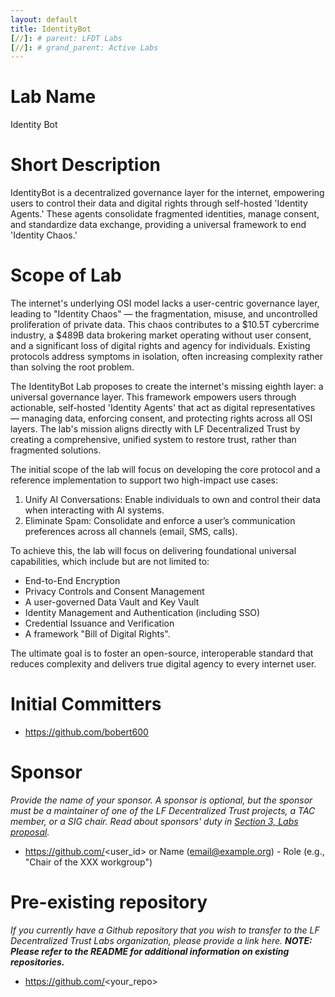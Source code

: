 ```yaml
---
layout: default
title: IdentityBot
[//]: # parent: LFDT Labs
[//]: # grand_parent: Active Labs
---
```

# Lab Name
Identity Bot

# Short Description
IdentityBot is a decentralized governance layer for the internet, empowering users to control their data and digital rights through self-hosted 'Identity Agents.' These agents consolidate fragmented identities, manage consent, and standardize data exchange, providing a universal framework to end 'Identity Chaos.'

# Scope of Lab
The internet's underlying OSI model lacks a user-centric governance layer, leading to "Identity Chaos" — the fragmentation, misuse, and uncontrolled proliferation of private data. This chaos contributes to a $10.5T cybercrime industry, a $489B data brokering market operating without user consent, and a significant loss of digital rights and agency for individuals. Existing protocols address symptoms in isolation, often increasing complexity rather than solving the root problem.

The IdentityBot Lab proposes to create the internet's missing eighth layer: a universal governance layer. This framework empowers users through actionable, self-hosted 'Identity Agents' that act as digital representatives — managing data, enforcing consent, and protecting rights across all OSI layers. The lab's mission aligns directly with LF Decentralized Trust by creating a comprehensive, unified system to restore trust, rather than fragmented solutions.

The initial scope of the lab will focus on developing the core protocol and a reference implementation to support two high-impact use cases:

   1. Unify AI Conversations: Enable individuals to own and control their data when interacting with AI systems.
   2. Eliminate Spam: Consolidate and enforce a user’s communication preferences across all channels (email, SMS, calls).

To achieve this, the lab will focus on delivering foundational universal capabilities, which include but are not limited to:

   - End-to-End Encryption
   - Privacy Controls and Consent Management
   - A user-governed Data Vault and Key Vault
   - Identity Management and Authentication (including SSO)
   - Credential Issuance and Verification
   - A framework "Bill of Digital Rights".

The ultimate goal is to foster an open-source, interoperable standard that reduces complexity and delivers true digital agency to every internet user.

# Initial Committers
- https://github.com/bobert600

# Sponsor
_Provide the name of your sponsor. A sponsor is optional, but the sponsor must be a maintainer of one of the LF Decentralized Trust projects, a TAC member, or a SIG chair. Read about sponsors' duty in [Section 3, Labs proposal](./index.md#process-to-propose-a-new-lab)._
- https://github.com/<user_id> or Name (email@example.org) - Role (e.g., "Chair of the XXX workgroup")

# Pre-existing repository
_If you currently have a Github repository that you wish to transfer to the LF Decentralized Trust Labs organization, please provide a link here. **NOTE: Please refer to the README for additional information on existing repositories.**_
- https://github.com/<your_repo>
